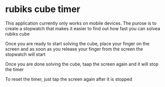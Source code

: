 # rubiks cube timer

This application currently only works on mobile devices.  The purose is to create a stopwatch that makes it easier to find out how fast you can solvea rubiks cube

Once you are ready to start solving the cube, place your finger on the screen and as soon as you release your finger from the screen the stopwatch will start

Once you are done solving the cube, taap the screen again and it will stop the timer

To reset the timer, just tap the screen again after it is stopped
